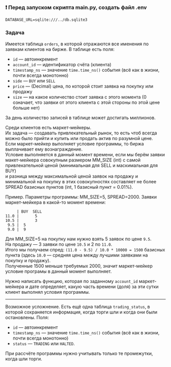 ### :exclamation: Перед запуском скрипта main.py, создать файл .env
```
DATABASE_URL=sqlite:///../db.sqlite3
``` 
### Задача
Имеется таблица `orders`, в которой отражаются все именения по заявкам клиентов на бирже.  В таблице есть поля:

* `id` — автоинкремент
* `account_id` — идентификатор счёта (клиента)
* `timestamp_ns` — значение `time.time_ns()` события (всё как в жизни, почти всегда монотонно)
* `side` — `BUY` или `SELL`
* `price` — (Decimal) цена, по которой стоит заявка на покупку или продажу
* `size` — на какое количество стоит заявка с этого момента (0 означает, что заявки от этого клиента с этой стороны по этой цене больше нет)

За день количество записей в таблице может достигать миллионов.

Среди клиентов есть маркет-мейкеры.  
Их задача — создавать привлекательный рынок, то есть чтоб всегда можно было прийти и купить или продать актив по разумной цене.  
Если маркет-мейкер выполняет условие программы, то биржа выплачивает ему вознаграждение.  
Условие выполняется в данный момент времени, если мы берём заявки макет-мейкера совокупным размером MM_SIZE (int) с самой привлекательной ценой (минимальная для SELL и маскимальная для BUY)   
и разница между максимальной ценой заявок на продажу и минимальной на покупку в этих совокупностях составляет не более SPREAD базисных пунктов (int, 1 базисный пункт = 0.01%).  

Пример.  Параметры программы: MM_SIZE=5, SPREAD=2000.  Заявки маркет-мейкера в какой-то момент времени:

         | BUY  SELL
    11.0 |       5
    10.5 |       3
     9.5 |  5
     9.0 |  9

Для MM_SIZE=5 на покупку нам нужно взять 5 заявок по цене `9.5`.  
На продажу — 3 заявки по цене `10.5` и 2 по `11.0`.  
Итого мы получаем спред: `(11.0 - 9.5) / 10.0 * 10000 = 1500` базисных пункта (здесь `10.0` — средняя цена между лучшими заявками на покупку и продажу).  
Полученные 1500 меньше требуемых 2000, значит маркет-мейкер условие програмы в данный момент выполняет.

Нужно написать функцию, которая по заданному `account_id` маркет-мейкера и дате определяет, какую часть времени (доля) за эти сутки клиент выполнял условия программы.

---

Возможное усложнение.  Есть ещё одна таблица `trading_status`, в которой сохраняется информация, когда торги шли и когда они были остановлены. Поля:  

* `id` — автоинкремент
* `timestamp_ns` — значение `time.time_ns()` события (всё как в жизни, почти всегда монотонно)
* `status` — `TRADING` или `HALTED`.

При рассчёте программы нужно учитывать только те промежутки, когда шли торги.